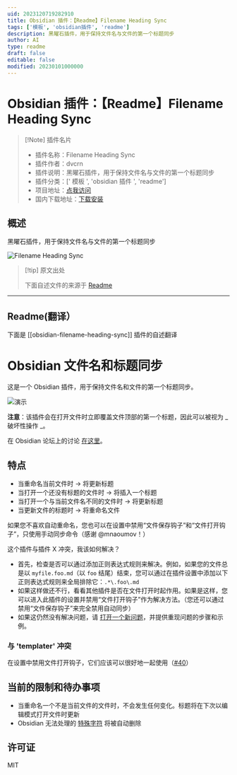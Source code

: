 ```yaml
---
uid: 2023120719282910
title: Obsidian 插件：【Readme】Filename Heading Sync
tags: ['模板', 'obsidian插件', 'readme']
description: 黑曜石插件，用于保持文件名与文件的第一个标题同步
author: AI
type: readme
draft: false
editable: false
modified: 20230101000000
---
```


# Obsidian 插件：【Readme】Filename Heading Sync

> [!Note] 插件名片
> - 插件名称：Filename Heading Sync
> - 插件作者：dvcrn
> - 插件说明：黑曜石插件，用于保持文件名与文件的第一个标题同步
> - 插件分类：[' 模板 ', 'obsidian 插件 ', 'readme']
> - 项目地址：[点我访问](https://github.com/dvcrn/obsidian-filename-heading-sync)
> - 国内下载地址：[下载安装](https://pkmer.cn/products/plugin/pluginMarket/?obsidian-filename-heading-sync)

## 概述

黑曜石插件，用于保持文件名与文件的第一个标题同步

![Filename Heading Sync](https://cdn.pkmer.cn/covers/obsidian-filename-heading-sync.gif)

> [!tip] 原文出处
>
>下面自述文件的来源于 [Readme](https://ghproxy.net/https://raw.githubusercontent.com/dvcrn/obsidian-filename-heading-sync/master/README.md)
>

---

## Readme(翻译）

下面是 [[obsidian-filename-heading-sync]] 插件的自述翻译

# Obsidian 文件名和标题同步

这是一个 Obsidian 插件，用于保持文件名和文件的第一个标题同步。

![演示](https://cdn.pkmer.cn/covers/obsidian-filename-heading-sync_2_0.gif)

**注意**：该插件会在打开文件时立即覆盖文件顶部的第一个标题，因此可以被视为 _ 破坏性操作 _。

在 Obsidian 论坛上的讨论 [在这里](https://forum.obsidian.md/t/plugin-for-keeping-the-filename-and-first-heading-of-a-file-in-sync/12042)。

## 特点

- 当重命名当前文件时 -> 将更新标题
- 当打开一个还没有标题的文件时 -> 将插入一个标题
- 当打开一个与当前文件名不同的文件时 -> 将更新标题
- 当更新文件的标题时 -> 将重命名文件

如果您不喜欢自动重命名，您也可以在设置中禁用“文件保存钩子”和“文件打开钩子”，只使用手动同步命令（感谢 @mnaoumov！）

这个插件与插件 X 冲突，我该如何解决？

- 首先，检查是否可以通过添加正则表达式规则来解决。例如，如果您的文件总是以 `myfile.foo.md`（以 `foo` 结尾）结束，您可以通过在插件设置中添加以下正则表达式规则来全局排除它：`.*\.foo\.md`
- 如果这样做还不行，看看其他插件是否在文件打开时起作用。如果是这样，您可以进入此插件的设置并禁用“文件打开钩子”作为解决方法。（您还可以通过禁用“文件保存钩子”来完全禁用自动同步）
- 如果这仍然没有解决问题，请 [打开一个新问题](https://github.com/dvcrn/obsidian-filename-heading-sync/issues/new)，并提供重现问题的步骤和示例。

### 与 'templater' 冲突

在设置中禁用文件打开钩子，它们应该可以很好地一起使用（[#40](https://github.com/dvcrn/obsidian-filename-heading-sync/issues/40)）

## 当前的限制和待办事项

- 当重命名一个不是当前文件的文件时，不会发生任何变化。标题将在下次以编辑模式打开文件时更新
- Obsidian 无法处理的 [特殊字符](https://github.com/dvcrn/obsidian-filename-header-sync/blob/bc3a1a7805f2b63ad5767c3d01dcef7b65b1aebd/main.ts) 将被自动删除

## 许可证

MIT
